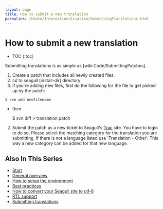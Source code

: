 ```yaml
---
layout: page
title: How to submit a new translation
permalink: /Howto/Internationalisation/SubmittingTranslations.html
---
```


<!-- Name: Howto/Internationalisation/SubmittingTranslations -->
<!-- Version: 5 -->
<!-- Last-Modified: 2009/03/04 10:53:47 -->
<!-- Author: demian -->
<!-- Status: In Progress -->

# How to submit a new translation
* TOC
{:toc}

Submitting translations is as simple as [wiki:Code/SubmittingPatches].

1. Create a patch that includes all newly created files.
  2. cd to seagull [install-dir] directory
  3. if you're adding new files, first do the following for the file to get picked up by the patch:


	$ svn add newfilename

  * then

	$ svn diff \> translation.patch


2. Submit the patch as a new ticket to Seagull's [Trac][1] site. You have to login to do so. Please select the matching category for the translation you are submitting. If there is not a language listed use 'Translation - Other'. This way a new category can be added for that new language.

## Also In This Series

 - [Start][2]
 - [General overview][3]
 - [How to setup the environment][4]
 - [Best practices][5]
 - [How to convert your Seagull site to utf-8][6]
 - [RTL support][7]
 - [Submitting translations][8]

[1]:	http://trac.seagullproject.org/
[2]:	/Howto/Internationalisation.html
[3]:	/Howto/Internationalisation/General.html
[4]:	/Howto/Internationalisation/TechSetup.html
[5]:	/Howto/Internationalisation/TranslationBestPractices.html
[6]:	/Howto/Internationalisation/ConvertingSeagullSitesToUtf8.html
[7]:	/Howto/Internationalisation/HebrewAndRtlLanguages.html
[8]:	/Howto/Internationalisation/SubmittingTranslations.html